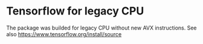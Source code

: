 # Tensorflow for legacy CPU

The package was builded for legacy CPU without new AVX instructions. See also https://www.tensorflow.org/install/source
